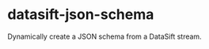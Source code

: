 datasift-json-schema
====================

Dynamically create a JSON schema from a DataSift stream.
